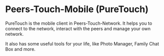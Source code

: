 # Peers-Touch-Mobile (PureTouch)

PureTouch is the mobile client in Peers-Touch-Network. It helps you to connect to the network, interact with the peers and manage your own network.

It also has some useful tools for your life, like Photo Manager, Family Chat Box and more.
